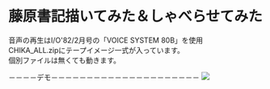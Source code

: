 # 藤原書記描いてみた＆しゃべらせてみた  
音声の再生はI/O'82/2月号の「VOICE SYSTEM 80B」を使用  
CHIKA_ALL.zipにテープイメージ一式が入っています。  
個別ファイルは無くても動きます。

－－－－デモ－－－－－－－－－－－－－－－－－－－－－
[![](https://img.youtube.com/vi/JYJBbRtEhSk/0.jpg)](https://www.youtube.com/watch?v=JYJBbRtEhSk)

